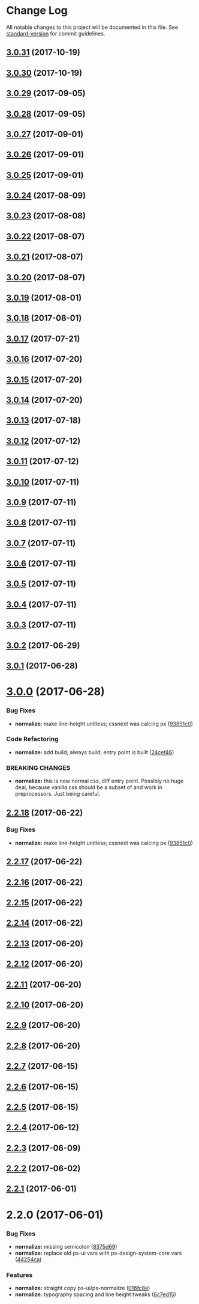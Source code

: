 # Change Log

All notable changes to this project will be documented in this file.
See [standard-version](https://github.com/conventional-changelog/standard-version) for commit guidelines.

<a name="3.0.31"></a>
## [3.0.31](https://github.com/pluralsight/design-system/compare/@pluralsight/ps-design-system-normalize@3.0.9...@pluralsight/ps-design-system-normalize@3.0.31) (2017-10-19)




<a name="3.0.30"></a>
## [3.0.30](https://github.com/pluralsight/design-system/compare/@pluralsight/ps-design-system-normalize@3.0.9...@pluralsight/ps-design-system-normalize@3.0.30) (2017-10-19)




<a name="3.0.29"></a>
## [3.0.29](https://github.com/pluralsight/design-system/compare/@pluralsight/ps-design-system-normalize@3.0.9...@pluralsight/ps-design-system-normalize@3.0.29) (2017-09-05)




<a name="3.0.28"></a>
## [3.0.28](https://github.com/pluralsight/design-system/compare/@pluralsight/ps-design-system-normalize@3.0.9...@pluralsight/ps-design-system-normalize@3.0.28) (2017-09-05)




<a name="3.0.27"></a>
## [3.0.27](https://github.com/pluralsight/design-system/compare/@pluralsight/ps-design-system-normalize@3.0.9...@pluralsight/ps-design-system-normalize@3.0.27) (2017-09-01)




<a name="3.0.26"></a>
## [3.0.26](https://github.com/pluralsight/design-system/compare/@pluralsight/ps-design-system-normalize@3.0.9...@pluralsight/ps-design-system-normalize@3.0.26) (2017-09-01)




<a name="3.0.25"></a>
## [3.0.25](https://github.com/pluralsight/design-system/compare/@pluralsight/ps-design-system-normalize@3.0.9...@pluralsight/ps-design-system-normalize@3.0.25) (2017-09-01)




<a name="3.0.24"></a>
## [3.0.24](https://github.com/pluralsight/design-system/compare/@pluralsight/ps-design-system-normalize@3.0.9...@pluralsight/ps-design-system-normalize@3.0.24) (2017-08-09)




<a name="3.0.23"></a>
## [3.0.23](https://github.com/pluralsight/design-system/compare/@pluralsight/ps-design-system-normalize@3.0.9...@pluralsight/ps-design-system-normalize@3.0.23) (2017-08-08)




<a name="3.0.22"></a>
## [3.0.22](https://github.com/pluralsight/design-system/compare/@pluralsight/ps-design-system-normalize@3.0.9...@pluralsight/ps-design-system-normalize@3.0.22) (2017-08-07)




<a name="3.0.21"></a>
## [3.0.21](https://github.com/pluralsight/design-system/compare/@pluralsight/ps-design-system-normalize@3.0.9...@pluralsight/ps-design-system-normalize@3.0.21) (2017-08-07)




<a name="3.0.20"></a>
## [3.0.20](https://github.com/pluralsight/design-system/compare/@pluralsight/ps-design-system-normalize@3.0.9...@pluralsight/ps-design-system-normalize@3.0.20) (2017-08-07)




<a name="3.0.19"></a>
## [3.0.19](https://github.com/pluralsight/design-system/compare/@pluralsight/ps-design-system-normalize@3.0.9...@pluralsight/ps-design-system-normalize@3.0.19) (2017-08-01)




<a name="3.0.18"></a>
## [3.0.18](https://github.com/pluralsight/design-system/compare/@pluralsight/ps-design-system-normalize@3.0.9...@pluralsight/ps-design-system-normalize@3.0.18) (2017-08-01)




<a name="3.0.17"></a>
## [3.0.17](https://github.com/pluralsight/design-system/compare/@pluralsight/ps-design-system-normalize@3.0.9...@pluralsight/ps-design-system-normalize@3.0.17) (2017-07-21)




<a name="3.0.16"></a>
## [3.0.16](https://github.com/pluralsight/design-system/compare/@pluralsight/ps-design-system-normalize@3.0.9...@pluralsight/ps-design-system-normalize@3.0.16) (2017-07-20)




<a name="3.0.15"></a>
## [3.0.15](https://github.com/pluralsight/design-system/compare/@pluralsight/ps-design-system-normalize@3.0.9...@pluralsight/ps-design-system-normalize@3.0.15) (2017-07-20)




<a name="3.0.14"></a>
## [3.0.14](https://github.com/pluralsight/design-system/compare/@pluralsight/ps-design-system-normalize@3.0.9...@pluralsight/ps-design-system-normalize@3.0.14) (2017-07-20)




<a name="3.0.13"></a>
## [3.0.13](https://github.com/pluralsight/design-system/compare/@pluralsight/ps-design-system-normalize@3.0.9...@pluralsight/ps-design-system-normalize@3.0.13) (2017-07-18)




<a name="3.0.12"></a>
## [3.0.12](https://github.com/pluralsight/design-system/compare/@pluralsight/ps-design-system-normalize@3.0.9...@pluralsight/ps-design-system-normalize@3.0.12) (2017-07-12)




<a name="3.0.11"></a>
## [3.0.11](https://github.com/pluralsight/design-system/compare/@pluralsight/ps-design-system-normalize@3.0.9...@pluralsight/ps-design-system-normalize@3.0.11) (2017-07-12)




<a name="3.0.10"></a>
## [3.0.10](https://github.com/pluralsight/design-system/compare/@pluralsight/ps-design-system-normalize@3.0.9...@pluralsight/ps-design-system-normalize@3.0.10) (2017-07-11)




<a name="3.0.9"></a>
## [3.0.9](https://github.com/pluralsight/design-system/compare/@pluralsight/ps-design-system-normalize@3.0.8...@pluralsight/ps-design-system-normalize@3.0.9) (2017-07-11)




<a name="3.0.8"></a>
## [3.0.8](https://github.com/pluralsight/design-system/compare/@pluralsight/ps-design-system-normalize@3.0.7...@pluralsight/ps-design-system-normalize@3.0.8) (2017-07-11)




<a name="3.0.7"></a>
## [3.0.7](https://github.com/pluralsight/design-system/compare/@pluralsight/ps-design-system-normalize@3.0.6...@pluralsight/ps-design-system-normalize@3.0.7) (2017-07-11)




<a name="3.0.6"></a>
## [3.0.6](https://github.com/pluralsight/design-system/compare/@pluralsight/ps-design-system-normalize@3.0.5...@pluralsight/ps-design-system-normalize@3.0.6) (2017-07-11)




<a name="3.0.5"></a>
## [3.0.5](https://github.com/pluralsight/design-system/compare/@pluralsight/ps-design-system-normalize@3.0.4...@pluralsight/ps-design-system-normalize@3.0.5) (2017-07-11)




<a name="3.0.4"></a>
## [3.0.4](https://github.com/pluralsight/design-system/compare/@pluralsight/ps-design-system-normalize@3.0.3...@pluralsight/ps-design-system-normalize@3.0.4) (2017-07-11)




<a name="3.0.3"></a>
## [3.0.3](https://github.com/pluralsight/design-system/compare/@pluralsight/ps-design-system-normalize@3.0.2...@pluralsight/ps-design-system-normalize@3.0.3) (2017-07-11)




<a name="3.0.2"></a>
## [3.0.2](https://github.com/pluralsight/design-system/compare/@pluralsight/ps-design-system-normalize@3.0.1...@pluralsight/ps-design-system-normalize@3.0.2) (2017-06-29)




<a name="3.0.1"></a>
## [3.0.1](https://github.com/pluralsight/design-system/compare/@pluralsight/ps-design-system-normalize@3.0.0...@pluralsight/ps-design-system-normalize@3.0.1) (2017-06-28)




<a name="3.0.0"></a>
# [3.0.0](https://github.com/pluralsight/design-system/compare/@pluralsight/ps-design-system-normalize@2.2.9...@pluralsight/ps-design-system-normalize@3.0.0) (2017-06-28)


### Bug Fixes

* **normalize:** make line-height unitless; cssnext was calcing px ([93851c0](https://github.com/pluralsight/design-system/commit/93851c0))


### Code Refactoring

* **normalize:** add build; always build; entry point is built ([24cef46](https://github.com/pluralsight/design-system/commit/24cef46))


### BREAKING CHANGES

* **normalize:** this is now normal css, diff entry point.  Possibly no
huge deal, because vanilla css should be a subset of and work in
preprocessors.  Just being careful.




<a name="2.2.18"></a>
## [2.2.18](https://github.com/pluralsight/design-system/compare/@pluralsight/ps-design-system-normalize@2.2.9...@pluralsight/ps-design-system-normalize@2.2.18) (2017-06-22)


### Bug Fixes

* **normalize:** make line-height unitless; cssnext was calcing px ([93851c0](https://github.com/pluralsight/design-system/commit/93851c0))




<a name="2.2.17"></a>
## [2.2.17](https://github.com/pluralsight/design-system/compare/@pluralsight/ps-design-system-normalize@2.2.9...@pluralsight/ps-design-system-normalize@2.2.17) (2017-06-22)




<a name="2.2.16"></a>
## [2.2.16](https://github.com/pluralsight/design-system/compare/@pluralsight/ps-design-system-normalize@2.2.9...@pluralsight/ps-design-system-normalize@2.2.16) (2017-06-22)




<a name="2.2.15"></a>
## [2.2.15](https://github.com/pluralsight/design-system/compare/@pluralsight/ps-design-system-normalize@2.2.9...@pluralsight/ps-design-system-normalize@2.2.15) (2017-06-22)




<a name="2.2.14"></a>
## [2.2.14](https://github.com/pluralsight/design-system/compare/@pluralsight/ps-design-system-normalize@2.2.9...@pluralsight/ps-design-system-normalize@2.2.14) (2017-06-22)




<a name="2.2.13"></a>
## [2.2.13](https://github.com/pluralsight/design-system/compare/@pluralsight/ps-design-system-normalize@2.2.9...@pluralsight/ps-design-system-normalize@2.2.13) (2017-06-20)




<a name="2.2.12"></a>
## [2.2.12](https://github.com/pluralsight/design-system/compare/@pluralsight/ps-design-system-normalize@2.2.9...@pluralsight/ps-design-system-normalize@2.2.12) (2017-06-20)




<a name="2.2.11"></a>
## [2.2.11](https://github.com/pluralsight/design-system/compare/@pluralsight/ps-design-system-normalize@2.2.9...@pluralsight/ps-design-system-normalize@2.2.11) (2017-06-20)




<a name="2.2.10"></a>
## [2.2.10](https://github.com/pluralsight/design-system/compare/@pluralsight/ps-design-system-normalize@2.2.9...@pluralsight/ps-design-system-normalize@2.2.10) (2017-06-20)




<a name="2.2.9"></a>
## [2.2.9](https://github.com/pluralsight/design-system/compare/@pluralsight/ps-design-system-normalize@2.2.8...@pluralsight/ps-design-system-normalize@2.2.9) (2017-06-20)




<a name="2.2.8"></a>
## [2.2.8](https://github.com/pluralsight/design-system/compare/@pluralsight/ps-design-system-normalize@2.2.7...@pluralsight/ps-design-system-normalize@2.2.8) (2017-06-20)




<a name="2.2.7"></a>
## [2.2.7](https://github.com/pluralsight/design-system/compare/@pluralsight/ps-design-system-normalize@2.2.6...@pluralsight/ps-design-system-normalize@2.2.7) (2017-06-15)




<a name="2.2.6"></a>
## [2.2.6](https://github.com/pluralsight/design-system/compare/@pluralsight/ps-design-system-normalize@2.2.5...@pluralsight/ps-design-system-normalize@2.2.6) (2017-06-15)




<a name="2.2.5"></a>
## [2.2.5](https://github.com/pluralsight/design-system/compare/@pluralsight/ps-design-system-normalize@2.2.4...@pluralsight/ps-design-system-normalize@2.2.5) (2017-06-15)




<a name="2.2.4"></a>
## [2.2.4](https://github.com/pluralsight/design-system/compare/@pluralsight/ps-design-system-normalize@2.2.3...@pluralsight/ps-design-system-normalize@2.2.4) (2017-06-12)




<a name="2.2.3"></a>
## [2.2.3](https://github.com/pluralsight/design-system/compare/@pluralsight/ps-design-system-normalize@2.2.2...@pluralsight/ps-design-system-normalize@2.2.3) (2017-06-09)




<a name="2.2.2"></a>
## [2.2.2](https://github.com/pluralsight/design-system/compare/@pluralsight/ps-design-system-normalize@2.2.1...@pluralsight/ps-design-system-normalize@2.2.2) (2017-06-02)




<a name="2.2.1"></a>
## [2.2.1](https://github.com/pluralsight/design-system/compare/@pluralsight/ps-design-system-normalize@2.2.0...@pluralsight/ps-design-system-normalize@2.2.1) (2017-06-01)




<a name="2.2.0"></a>
# 2.2.0 (2017-06-01)


### Bug Fixes

* **normalize:** missing semicolon ([8375d69](https://github.com/pluralsight/design-system/commit/8375d69))
* **normalize:** replace old ps-ui vars with ps-design-system-core vars ([44254ca](https://github.com/pluralsight/design-system/commit/44254ca))


### Features

* **normalize:** straight copy ps-ui/ps-normalize ([016fc8e](https://github.com/pluralsight/design-system/commit/016fc8e))
* **normalize:** typography spacing and line height tweaks ([6c7ed15](https://github.com/pluralsight/design-system/commit/6c7ed15))
